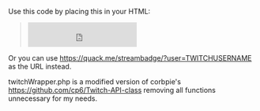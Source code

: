 Use this code by placing this in your HTML:
> <iframe src="https://quack.me/twitch/TWITCHUSERNAME" name="twitch-status" scrolling="No" height="50px" width="220px" style="border: none;"></iframe>
Or you can use https://quack.me/streambadge/?user=TWITCHUSERNAME as the URL instead.

twitchWrapper.php is a modified version of corbpie's https://github.com/cp6/Twitch-API-class removing all functions unnecessary for my needs.
